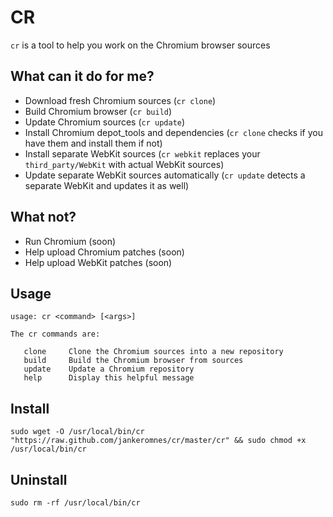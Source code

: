 # CR

`cr` is a tool to help you work on the Chromium browser sources

## What can it do for me?

- Download fresh Chromium sources (`cr clone`)
- Build Chromium browser (`cr build`)
- Update Chromium sources (`cr update`)
- Install Chromium depot_tools and dependencies (`cr clone` checks if you have them and install them if not)
- Install separate WebKit sources (`cr webkit` replaces your `third_party/WebKit` with actual WebKit sources)
- Update separate WebKit sources automatically (`cr update` detects a separate WebKit and updates it as well)

## What not?

- Run Chromium (soon)
- Help upload Chromium patches (soon)
- Help upload WebKit patches (soon)

## Usage

    usage: cr <command> [<args>]

    The cr commands are:

       clone     Clone the Chromium sources into a new repository
       build     Build the Chromium browser from sources
       update    Update a Chromium repository
       help      Display this helpful message

## Install

    sudo wget -O /usr/local/bin/cr "https://raw.github.com/jankeromnes/cr/master/cr" && sudo chmod +x /usr/local/bin/cr

## Uninstall

    sudo rm -rf /usr/local/bin/cr

